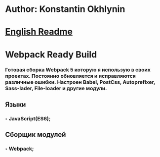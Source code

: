 # Author: Konstantin Okhlynin
# [**English Readme**](https://github.com/KonstantinOkhlynin/webpack--ready-build/blob/main/README.EN.md)
# Webpack Ready Build
### Готовая сборка Webpack 5 которую я использую в своих проектах. Постоянно обновляется и исправляются различные ошибки. Настроен Babel, PostCss, Autoprefixer, Sass-lader, File-loader и другие модули. 
## Языки
### ‣ JavaScript(ES6);
## Cборщик модулей
### ‣ Webpack;

